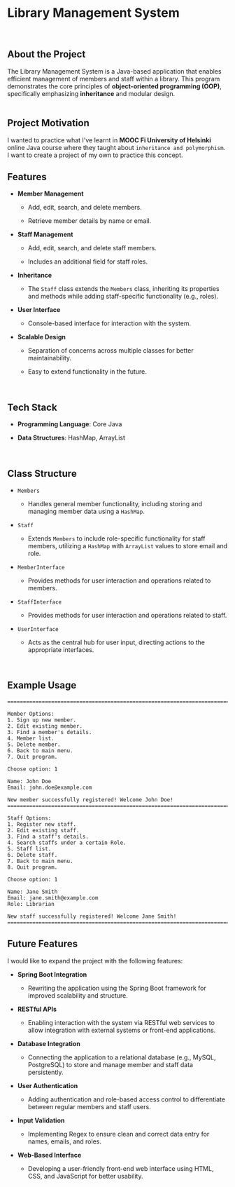 # Library Management System
<br />

## About the Project

The Library Management System is a Java-based application that enables efficient management of members and staff within a library. This program demonstrates the core principles of **object-oriented programming (OOP)**, specifically emphasizing **inheritance** and modular design.
<br />
<br />

## Project Motivation

I wanted to practice what I've learnt in **MOOC Fi University of Helsinki** online Java course where they taught about ```inheritance and polymorphism```. I want to create a project of my own to practice this concept.
<br />

## Features

- **Member Management**

  - Add, edit, search, and delete members.

  - Retrieve member details by name or email.

- **Staff Management**

  - Add, edit, search, and delete staff members.

  - Includes an additional field for staff roles.

- **Inheritance**

  - The ```Staff``` class extends the ```Members``` class, inheriting its properties and methods while adding staff-specific functionality (e.g., roles).

- **User Interface**

  - Console-based interface for interaction with the system.

- **Scalable Design**

  - Separation of concerns across multiple classes for better maintainability.

  - Easy to extend functionality in the future.
<br />

## Tech Stack

- **Programming Language**: Core Java

- **Data Structures**: HashMap, ArrayList
<br />

## Class Structure

-  ```Members```

    - Handles general member functionality, including storing and managing member data using a ```HashMap```.

- ```Staff```

    - Extends ```Members``` to include role-specific functionality for staff members, utilizing a ```HashMap``` with ```ArrayList``` values to store email and role.

- ```MemberInterface```

  - Provides methods for user interaction and operations related to members.

- ```StaffInterface```

  - Provides methods for user interaction and operations related to staff.

- ```UserInterface```

  - Acts as the central hub for user input, directing actions to the appropriate interfaces.
<br />

## Example Usage
```
=======================================================================

Member Options:
1. Sign up new member.
2. Edit existing member.
3. Find a member's details.
4. Member list.
5. Delete member.
6. Back to main menu.
7. Quit program.

Choose option: 1

Name: John Doe
Email: john.doe@example.com

New member successfully registered! Welcome John Doe!
=======================================================================

Staff Options:
1. Register new staff.
2. Edit existing staff.
3. Find a staff's details.
4. Search staffs under a certain Role.
5. Staff list.
6. Delete staff.
7. Back to main menu.
8. Quit program.

Choose option: 1

Name: Jane Smith
Email: jane.smith@example.com
Role: Librarian

New staff successfully registered! Welcome Jane Smith!
=======================================================================
```

## Future Features

I would like to expand the project with the following features:

- **Spring Boot Integration**

  - Rewriting the application using the Spring Boot framework for improved scalability and structure.

- **RESTful APIs**

  - Enabling interaction with the system via RESTful web services to allow integration with external systems or front-end applications.

- **Database Integration**

  - Connecting the application to a relational database (e.g., MySQL, PostgreSQL) to store and manage member and staff data persistently.

- **User Authentication**

  - Adding authentication and role-based access control to differentiate between regular members and staff users.

- **Input Validation**

  - Implementing Regex to ensure clean and correct data entry for names, emails, and roles.

- **Web-Based Interface**

  - Developing a user-friendly front-end web interface using HTML, CSS, and JavaScript for better usability.

